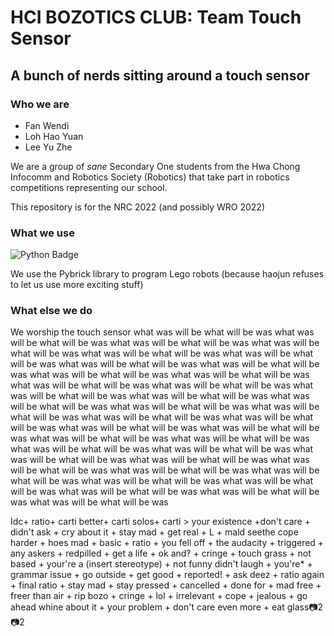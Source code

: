 # HCI BOZOTICS CLUB: Team Touch Sensor
## A bunch of nerds sitting around a touch sensor
### Who we are
* Fan Wendi 
* Loh Hao Yuan
* Lee Yu Zhe

We are a group of *sane* Secondary One students from the Hwa Chong Infocomm and Robotics Society (Robotics) that take part in robotics competitions representing our school.

This repository is for the NRC 2022 (and possibly WRO 2022)

### What we use
![Python Badge](https://img.shields.io/badge/python-1d3247?style=for-the-badge&logo=Python&logoColor=white)

We use the Pybrick library to program Lego robots (because haojun refuses to let us use more exciting stuff)

### What else we do
We worship the touch sensor
what was will be what will be was what was will be what will be was what was will be what will be was what was will be what will be was what was will be what will be was what was will be what will be was what was will be what will be was what was will be what will be was what was will be what will be was what was will be what will be was what was will be what will be was what was will be what will be was what was will be what will be was what was will be what will be was what was will be what will be was what was will be what will be was what was will be what will be was what was will be what will be was what was will be what will be was what was will be what will be was what was will be what will be was what was will be what will be was what was will be what will be was what was will be what will be was what was will be what will be was what was will be what will be was what was will be what will be was what was will be what will be was what was will be what will be was what was will be what will be was what was will be what will be was what was will be what will be was what was will be what will be was what was will be what will be was what was will be what will be was 

Idc+ ratio+ carti better+ carti solos+ carti > your existence +don't care + didn't ask + cry about it + stay mad + get real + L + mald seethe cope harder + hoes mad + basic + ratio + you fell off + the audacity + triggered + any askers + redpilled + get a life + ok and? + cringe + touch grass + not based + your're a (insert stereotype) + not funny didn't laugh + you're* + grammar issue + go outside + get good + reported! + ask deez + ratio again + final ratio + stay mad + stay pressed + cancelled + done for + mad free + freer than air + rip bozo + cringe + lol + irrelevant + cope + jealous + go ahead whine about it + your problem + don't care even more + eat glass📷2📷2
